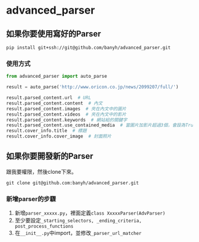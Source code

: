 # advanced_parser

## 如果你要使用寫好的Parser

```
pip install git+ssh://git@github.com/banyh/advanced_parser.git
```


### 使用方式

```python
from advanced_parser import auto_parse

result = auto_parse('http://www.oricon.co.jp/news/2099207/full/')

result.parsed_content.url  # URL
result.parsed_content.content  # 內文
result.parsed_content.images  # 夾在內文中的圖片
result.parsed_content.videos  # 夾在內文中的影片
result.parsed_content.keywords  # 網站給的關鍵字
result.parsed_content.use_contained_media  # 當圖片加影片超過3個，會設為True
result.cover_info.title  # 標題
result.cover_info.cover_image  # 封面照片
```

## 如果你要開發新的Parser

跟我要權限，然後clone下來。
```
git clone git@github.com:banyh/advanced_parser.git
```

### 新增parser的步驟

1. 新增`parser_xxxxx.py`，裡面定義`class XxxxxParser(AdvParser)`
2. 至少要設定`_starting_selectors, _ending_criteria, post_process_functions`
3. 在`__init__.py`中import，並修改`_parser_url_matcher`
